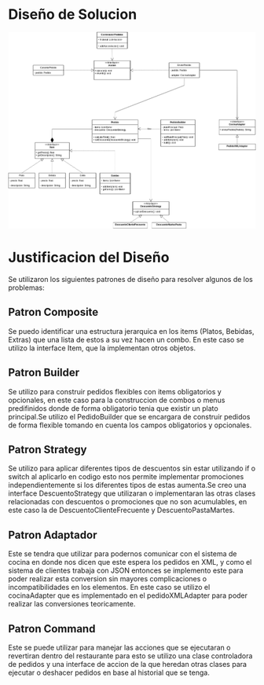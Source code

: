 # Diseño de Solucion
![Diseño de solucion](https://github.com/LuisCif-20/PatternChallenge/blob/main/patternChallenge.png)

# Justificacion del Diseño

Se utilizaron los siguientes patrones de diseño para resolver algunos de los problemas:

## Patron Composite
Se puedo identificar una estructura jerarquica en los items (Platos, Bebidas, Extras) que una lista de estos a su vez hacen un combo. En este caso se utilizo la interface Item, que la implementan otros objetos.

## Patron Builder
Se utilizo para construir pedidos flexibles con items obligatorios y opcionales, en este caso para la construccion de combos o menus predifinidos donde de forma obligatorio tenia que existir un plato principal.Se utilizo el PedidoBuilder que se encargara de construir pedidos de forma flexible tomando en cuenta los campos obligatorios y opcionales.

## Patron Strategy
Se utilizo para aplicar diferentes tipos de descuentos sin estar utilizando if o switch al aplicarlo en codigo esto nos permite implementar promociones independientemente si los diferentes tipos de estas aumenta.Se creo una interface DescuentoStrategy que utilizaran o implementaran las otras clases relacionadas con descuentos o promociones que no son acumulables, en este caso la de DescuentoClienteFrecuente y DescuentoPastaMartes.

## Patron Adaptador
Este se tendra que utilizar para podernos comunicar con el sistema de cocina en donde nos dicen que este espera los pedidos en XML, y como el sistema de clientes trabaja con JSON entonces se implemento este para poder realizar esta conversion sin mayores complicaciones o incompatibilidades en los elementos. En este caso se utilizo el cocinaAdapter que es implementado en el pedidoXMLAdapter para poder realizar las conversiones teoricamente.

## Patron Command
Este se puede utilizar para manejar las acciones que se ejecutaran o revertiran dentro del restaurante para esto se utilizo una clase controladora de pedidos y una interface de accion de la que heredan otras clases para ejecutar o deshacer pedidos en base al historial que se tenga.